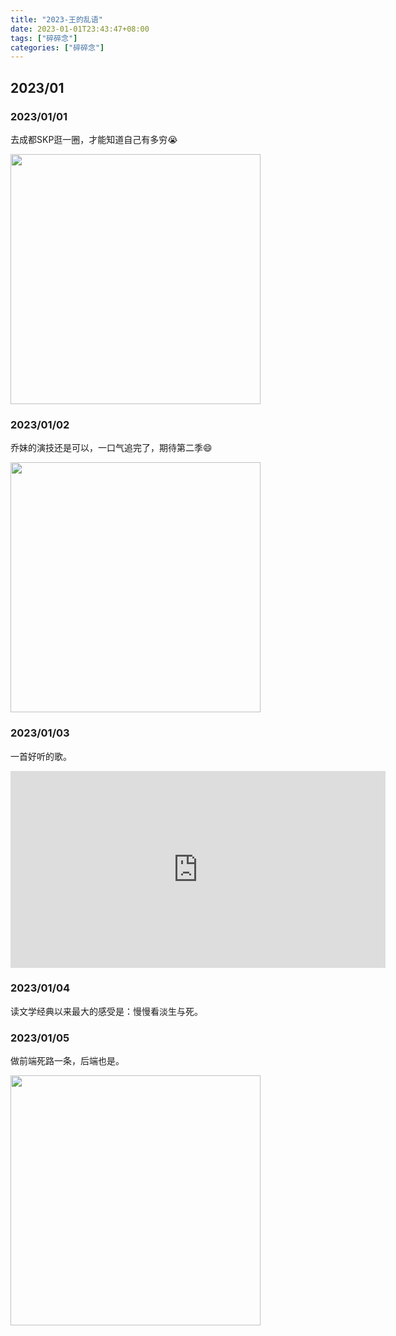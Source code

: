 ```yaml
---
title: "2023-王的乱语"
date: 2023-01-01T23:43:47+08:00
tags: ["碎碎念"]
categories: ["碎碎念"]
---
```


## 2023/01

### 2023/01/01
去成都SKP逛一圈，才能知道自己有多穷😭  

<img src="/images/202301/img.png" alt="" width="400" />  

### 2023/01/02  
乔妹的演技还是可以，一口气追完了，期待第二季😄  

<img src="/images/202301/img_1.png" alt="" width="400" />  

### 2023/01/03  
一首好听的歌。  

<iframe width="600" height="315" src="https://www.youtube.com/embed/h1Ebp1_f6Q0" title="YouTube video player" frameborder="0" allow="accelerometer; autoplay; clipboard-write; encrypted-media; gyroscope; picture-in-picture; web-share" allowfullscreen></iframe>  

### 2023/01/04  
读文学经典以来最大的感受是：慢慢看淡生与死。  

### 2023/01/05  
做前端死路一条，后端也是。  

<img src="/images/202301/img_2.png" alt="" width="400" />  
